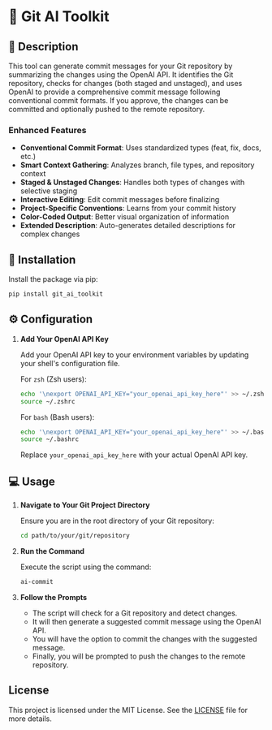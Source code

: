 # 🧰 Git AI Toolkit

## 👋 Description

This tool can generate commit messages for your Git repository by summarizing the changes using the OpenAI API. It identifies the Git repository, checks for changes (both staged and unstaged), and uses OpenAI to provide a comprehensive commit message following conventional commit formats. If you approve, the changes can be committed and optionally pushed to the remote repository.

### Enhanced Features

- **Conventional Commit Format**: Uses standardized types (feat, fix, docs, etc.)
- **Smart Context Gathering**: Analyzes branch, file types, and repository context
- **Staged & Unstaged Changes**: Handles both types of changes with selective staging
- **Interactive Editing**: Edit commit messages before finalizing
- **Project-Specific Conventions**: Learns from your commit history
- **Color-Coded Output**: Better visual organization of information
- **Extended Description**: Auto-generates detailed descriptions for complex changes

## 🚀 Installation

Install the package via pip:

```sh
pip install git_ai_toolkit
```

## ⚙️ Configuration

1. **Add Your OpenAI API Key**

   Add your OpenAI API key to your environment variables by updating your shell's configuration file.

   For `zsh` (Zsh users):
   
   ```sh
   echo '\nexport OPENAI_API_KEY="your_openai_api_key_here"' >> ~/.zshrc
   source ~/.zshrc
   ```

   For `bash` (Bash users):
   
   ```sh
   echo '\nexport OPENAI_API_KEY="your_openai_api_key_here"' >> ~/.bashrc
   source ~/.bashrc
   ```

   Replace `your_openai_api_key_here` with your actual OpenAI API key.

## 💻 Usage

1. **Navigate to Your Git Project Directory**

    Ensure you are in the root directory of your Git repository:

    ```sh
    cd path/to/your/git/repository
    ```

2. **Run the Command**

    Execute the script using the command:

    ```sh
    ai-commit
    ```

3. **Follow the Prompts**

    - The script will check for a Git repository and detect changes.
    - It will then generate a suggested commit message using the OpenAI API.
    - You will have the option to commit the changes with the suggested message.
    - Finally, you will be prompted to push the changes to the remote repository.


## License

This project is licensed under the MIT License. See the [LICENSE](LICENSE.txt) file for more details.
